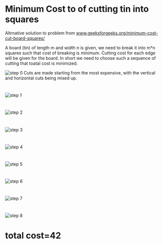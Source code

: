 # Minimum Cost to of cutting tin into squares
Altrnative solution to problem from www.geeksforgeeks.org/minimum-cost-cut-board-squares/

A board (tin) of length m and width n is given, we need to break it into m*n squares such that cost of breaking is minimum. Cutting cost for each edge will be given for the board. In short we need to choose such a sequence of cutting that toatal cost is minimized.

![step 0](images/step0.png)
Cuts are made starting from the most expensive, with the vertical and horizontal cuts being mixed up.
# 
![step 1](images/step1.png)  
# 
![step 2](images/step2.png)
# 
![step 3](images/step3.png)
# 
![step 4](images/step4.png)
# 
![step 5](images/step5.png)
# 
![step 6](images/step6.png)
# 
![step 7](images/step7.png)
# 
![step 8](images/step8.png)

# total cost=42

